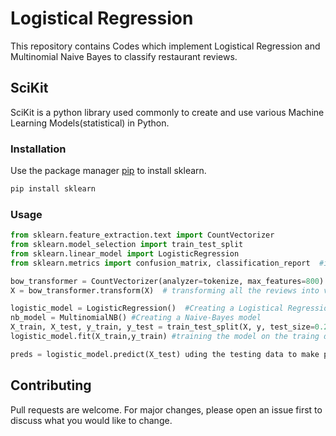 # Logistical Regression
This repository contains Codes which implement Logistical Regression and Multinomial Naive Bayes to classify restaurant reviews.

## SciKit
SciKit is a python library used commonly to create and use various Machine Learning Models(statistical) in Python.

### Installation 
Use the package manager [pip](https://pip.pypa.io/en/stable/) to install sklearn.
```bash
pip install sklearn
```
### Usage

```python
from sklearn.feature_extraction.text import CountVectorizer
from sklearn.model_selection import train_test_split
from sklearn.linear_model import LogisticRegression
from sklearn.metrics import confusion_matrix, classification_report  #imporrting evaluation metrics

bow_transformer = CountVectorizer(analyzer=tokenize, max_features=800).fit(X)  #Creating word vectors 
X = bow_transformer.transform(X)  # transforming all the reviews into vectors

logistic_model = LogisticRegression()  #Creating a Logistical Regression Model
nb_model = MultinomialNB() #Creating a Naive-Bayes model
X_train, X_test, y_train, y_test = train_test_split(X, y, test_size=0.2, random_state=101) #Splitting x and y into training a test data in a 80-20(4:1) ratio
logistic_model.fit(X_train,y_train) #training the model on the traing data

preds = logistic_model.predict(X_test) uding the testing data to make prdictions with the model for evaluation
```

## Contributing

Pull requests are welcome. For major changes, please open an issue first to discuss what you would like to change.
